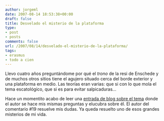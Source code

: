 ```yaml
---
author: jorgeml
date: 2007-08-14 18:53:38+00:00
draft: false
title: Desvelado el misterio de la plataforma
type: 
- post
- posts
comments: false
url: /2007/08/14/desvelado-el-misterio-de-la-plataforma/
tags:
- erasmus
- todo a cien
---
```


Llevo cuatro años preguntándome por qué el _trono_ de la resi de Enschede y de muchos otros sitios tiene el agujero situado cerca del borde exterior y una plataforma en medio. Las teorías eran varias: que si con lo que mola el tema escatológico, que si es para evitar salpicaduras...

Hace un momentito acabo de leer una [entrada de blog sobre el tema](http://www.aitorgarcia.net/el-water-comunista/) donde el autor se hace mis mismas preguntas y elucubra sobre él. El autor del comentario #19 resuelve mis dudas. Ya queda resuelto uno de esos grandes misterios de mi vida.
